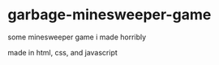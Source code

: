 # garbage-minesweeper-game
some minesweeper game i made horribly

made in html, css, and javascript
